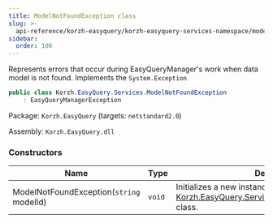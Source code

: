 ```yaml
---
title: ModelNotFoundException class
slug: >-
  api-reference/korzh-easyquery/korzh-easyquery-services-namespace/modelnotfoundexception-class
sidebar:
  order: 100
---
```


Represents errors that occur during EasyQueryManager's work when  data model is not found.  Implements the `System.Exception`
```csharp
public class Korzh.EasyQuery.Services.ModelNotFoundException
    : EasyQueryManagerException

```
Package: `Korzh.EasyQuery` (targets: `netstandard2.0`)

Assembly: `Korzh.EasyQuery.dll`

### Constructors

| Name | Type | Description | 
| --- | --- | --- | 
| ModelNotFoundException(`string` modelId) | `void` | Initializes a new instance of the [Korzh.EasyQuery.Services.ModelNotFoundException](/easyquery/docs/api-reference/korzh-easyquery/korzh-easyquery-services-namespace/modelnotfoundexception-class) class. |
